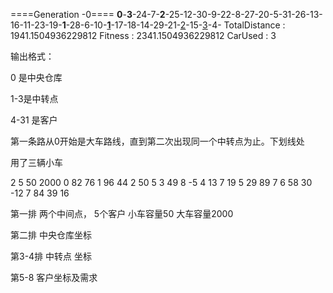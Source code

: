 ====Generation -0====
**0**-**3**-24-7-**2**-25-12-30-9-22-8-27-20-5-31-26-13-16-11-23-19-**1**-28-6-10-**<u>1</u>**-17-18-14-29-21-<u>2</u>-15-<u>3</u>-4-	TotalDistance : 1941.1504936229812	Fitness : 2341.1504936229812	CarUsed : 3

输出格式：

0  是中央仓库

1-3是中转点

4-31 是客户

第一条路从0开始是大车路线，直到第二次出现同一个中转点为止。下划线处

用了三辆小车



2 5 50 2000
0 82 76 
1 96 44 
2 50 5 
3 49 8 -5
4 13 7 19
5 29 89 7
6 58 30 -12
7 84 39 16

 第一排  两个中间点，  5个客户   小车容量50  大车容量2000

第二排  中央仓库坐标

第3-4排  中转点 坐标

第5-8       客户坐标及需求